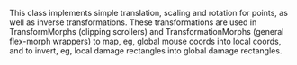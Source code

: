 This class implements simple translation, scaling and rotation for points, as well as inverse transformations.  These transformations are used in TransformMorphs (clipping scrollers) and TransformationMorphs (general flex-morph wrappers) to map, eg, global mouse coords into local coords, and to invert, eg, local damage rectangles into global damage rectangles.